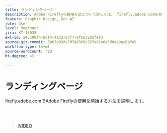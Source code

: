 ```yaml
---
title: ランディングページ
description: Adobe Fireflyの使用方法について詳しくは、 firefly.adobe.comを参照してください。
feature: Graphic Design, Gen AI
role: User
level: Beginner
jira: KT-15035
exl-id: a45c00f4-8df4-4a32-bcf7-8f6d32bbfef3
source-git-commit: 5067e02da7d74d366c797e81a6a5d0ee9ac69feb
workflow-type: tm+mt
source-wordcount: '23'
ht-degree: 4%

---
```


# ランディングページ

[firefly.adobe.com](https://firefly.adobe.com/)でAdobe Fireflyの使用を開始する方法を説明します。

<br> 

>[!VIDEO](https://video.tv.adobe.com/v/3427607?quality=12&learn=on&hidetitle=true)
